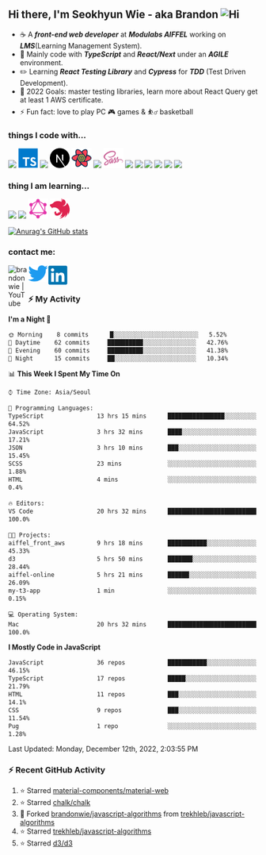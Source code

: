## Hi there, I'm Seokhyun Wie - aka Brandon <img src='https://qpluspicture.oss-cn-beijing.aliyuncs.com/6LjjQA/Hi.gif' alt='Hi' width="24"/>

- ☕ A _**front-end web developer**_ at _**Modulabs AIFFEL**_ working on _**LMS**_(Learning Management System).
- 🔄 Mainly code with _**TypeScript**_ and _**React/Next**_ under an _**AGILE**_ environment.
- ✏️ Learning _**React Testing Library**_ and _**Cypress**_ for _**TDD**_ (Test Driven Development).
- 🎯 2022 Goals: master testing libraries, learn more about React Query get at least 1 AWS certificate.
- ⚡ Fun fact: love to play PC 🎮 games️ \& ⛹️‍♂️ basketball

### things I code with...

<img src="https://cdn.jsdelivr.net/gh/devicons/devicon/icons/vscode/vscode-original.svg" width="40px"> <img src="https://raw.githubusercontent.com/devicons/devicon/master/icons/typescript/typescript-original.svg" width="40px"> <img src="https://cdn.jsdelivr.net/gh/devicons/devicon@latest/icons/react/react-original.svg" width="40px"> <img src="https://raw.githubusercontent.com/devicons/devicon/master/icons/nextjs/nextjs-original.svg" width="40px"> <img src="https://raw.githubusercontent.com/AndersDJohnson/AndersDJohnson/master/images/react-query.svg" width="40px" /> <img src="https://cdn.jsdelivr.net/gh/devicons/devicon@latest/icons/javascript/javascript-original.svg" width="40px"> <img src="https://raw.githubusercontent.com/devicons/devicon/master/icons/sass/sass-original.svg" width="40px"> <img src="https://cdn.jsdelivr.net/gh/devicons/devicon/icons/tailwindcss/tailwindcss-plain.svg" width="40px" /> <img src="https://cdn.jsdelivr.net/gh/devicons/devicon@latest/icons/git/git-original.svg" width="40px"> <img src="https://cdn.jsdelivr.net/gh/devicons/devicon/icons/github/github-original.svg" width="40px"> <img src="https://cdn.jsdelivr.net/gh/devicons/devicon/icons/amazonwebservices/amazonwebservices-original.svg" width="40px"> <img src="https://cdn.jsdelivr.net/gh/devicons/devicon@latest/icons/mongodb/mongodb-original.svg" width="40px"> <img src="https://cdn.jsdelivr.net/gh/devicons/devicon@latest/icons/nodejs/nodejs-plain.svg" width="40px">

### thing I am learning...

<img src="https://cdn.jsdelivr.net/gh/devicons/devicon/icons/jest/jest-plain.svg" width="40px"> <img src="https://icons-for-free.com/iconfiles/png/512/cypress-1324440144114984250.png" width="40px"> <img src="https://raw.githubusercontent.com/devicons/devicon/master/icons/graphql/graphql-plain.svg" width="40px"> <img src="https://raw.githubusercontent.com/devicons/devicon/master/icons/nestjs/nestjs-plain.svg" width="40px">

<!-- GitHub Stats -->

[![Anurag's GitHub stats](https://github-readme-stats.vercel.app/api?username=brandonwie&show_icons=true&title_color=ffc857&icon_color=8ac926&text_color=daf7dc&bg_color=151515&hide=stars&custom_title=Brandon's GitHub Stats)](https://github.com/anuraghazra/github-readme-stats)

### contact me:

[<img align="left" alt="brandonwie | YouTube" width="40px" src="https://iconape.com/wp-content/png_logo_vector/youtube-social-white-squircle.png" />][youtube] [<img align="left" alt="brandonwie | Twitter" width="40px" src="https://raw.githubusercontent.com/devicons/devicon/master/icons/twitter/twitter-original.svg" />][twitter] [<img align="left" alt="brandonwie | LinkedIn" width="40px" src="https://raw.githubusercontent.com/devicons/devicon/master/icons/linkedin/linkedin-original.svg" />][linkedin]

<br />
<br />

### ⚡ My Activity

<!--START_SECTION:waka-->
**I'm a Night 🦉** 

```text
🌞 Morning    8 commits      █░░░░░░░░░░░░░░░░░░░░░░░░   5.52% 
🌆 Daytime    62 commits     ██████████░░░░░░░░░░░░░░░   42.76% 
🌃 Evening    60 commits     ██████████░░░░░░░░░░░░░░░   41.38% 
🌙 Night      15 commits     ██░░░░░░░░░░░░░░░░░░░░░░░   10.34%

```


📊 **This Week I Spent My Time On** 

```text
⌚︎ Time Zone: Asia/Seoul

💬 Programming Languages: 
TypeScript               13 hrs 15 mins      ████████████████░░░░░░░░░   64.52% 
JavaScript               3 hrs 32 mins       ████░░░░░░░░░░░░░░░░░░░░░   17.21% 
JSON                     3 hrs 10 mins       ███░░░░░░░░░░░░░░░░░░░░░░   15.45% 
SCSS                     23 mins             ░░░░░░░░░░░░░░░░░░░░░░░░░   1.88% 
HTML                     4 mins              ░░░░░░░░░░░░░░░░░░░░░░░░░   0.4%

🔥 Editors: 
VS Code                  20 hrs 32 mins      █████████████████████████   100.0%

🐱‍💻 Projects: 
aiffel_front_aws         9 hrs 18 mins       ███████████░░░░░░░░░░░░░░   45.33% 
d3                       5 hrs 50 mins       ███████░░░░░░░░░░░░░░░░░░   28.44% 
aiffel-online            5 hrs 21 mins       ██████░░░░░░░░░░░░░░░░░░░   26.09% 
my-t3-app                1 min               ░░░░░░░░░░░░░░░░░░░░░░░░░   0.15%

💻 Operating System: 
Mac                      20 hrs 32 mins      █████████████████████████   100.0%

```

**I Mostly Code in JavaScript** 

```text
JavaScript               36 repos            ███████████░░░░░░░░░░░░░░   46.15% 
TypeScript               17 repos            █████░░░░░░░░░░░░░░░░░░░░   21.79% 
HTML                     11 repos            ███░░░░░░░░░░░░░░░░░░░░░░   14.1% 
CSS                      9 repos             ███░░░░░░░░░░░░░░░░░░░░░░   11.54% 
Pug                      1 repo              ░░░░░░░░░░░░░░░░░░░░░░░░░   1.28%

```



<!--END_SECTION:waka-->

<!--RECENT_ACTIVITY:last_update-->
Last Updated: Monday, December 12th, 2022, 2:03:55 PM
<!--RECENT_ACTIVITY:last_update_end-->

### ⚡ Recent GitHub Activity

<!--RECENT_ACTIVITY:start-->
1. ⭐ Starred [material-components/material-web](https://github.com/material-components/material-web)
2. ⭐ Starred [chalk/chalk](https://github.com/chalk/chalk)
3. 🔱 Forked [brandonwie/javascript-algorithms](https://github.com/brandonwie/javascript-algorithms) from [trekhleb/javascript-algorithms](https://github.com/trekhleb/javascript-algorithms)
4. ⭐ Starred [trekhleb/javascript-algorithms](https://github.com/trekhleb/javascript-algorithms)
5. ⭐ Starred [d3/d3](https://github.com/d3/d3)
<!--RECENT_ACTIVITY:end-->

[youtube]: https://www.youtube.com/channel/UC7tk3UT7nn3cZNC2KBdb-4Q
[linkedin]: https://linkedin.com/in/brandonwie
[twitter]: https://twitter.com/brandonwie

